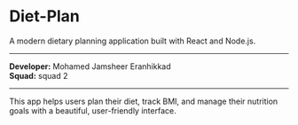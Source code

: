 # Diet-Plan
 
A modern dietary planning application built with React and Node.js.
 
---
 
**Developer:** Mohamed Jamsheer Eranhikkad  
**Squad:** squad 2
 
---
 
This app helps users plan their diet, track BMI, and manage their nutrition goals with a beautiful, user-friendly interface.